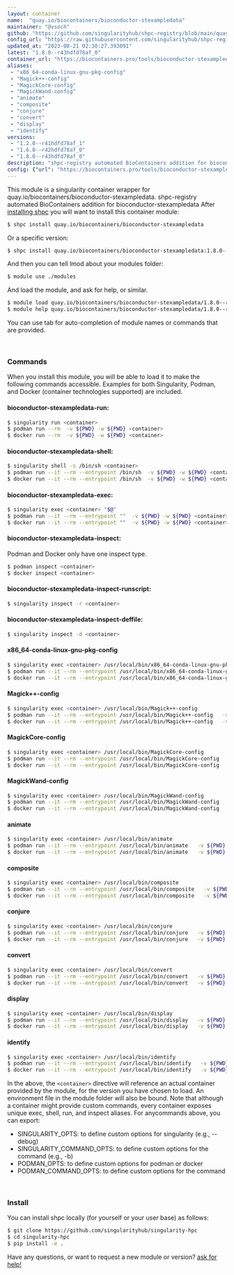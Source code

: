 ```yaml
---
layout: container
name:  "quay.io/biocontainers/bioconductor-stexampledata"
maintainer: "@vsoch"
github: "https://github.com/singularityhub/shpc-registry/blob/main/quay.io/biocontainers/bioconductor-stexampledata/container.yaml"
config_url: "https://raw.githubusercontent.com/singularityhub/shpc-registry/main/quay.io/biocontainers/bioconductor-stexampledata/container.yaml"
updated_at: "2023-08-21 02:30:27.393091"
latest: "1.8.0--r43hdfd78af_0"
container_url: "https://biocontainers.pro/tools/bioconductor-stexampledata"
aliases:
 - "x86_64-conda-linux-gnu-pkg-config"
 - "Magick++-config"
 - "MagickCore-config"
 - "MagickWand-config"
 - "animate"
 - "composite"
 - "conjure"
 - "convert"
 - "display"
 - "identify"
versions:
 - "1.2.0--r41hdfd78af_1"
 - "1.6.0--r42hdfd78af_0"
 - "1.8.0--r43hdfd78af_0"
description: "shpc-registry automated BioContainers addition for bioconductor-stexampledata"
config: {"url": "https://biocontainers.pro/tools/bioconductor-stexampledata", "maintainer": "@vsoch", "description": "shpc-registry automated BioContainers addition for bioconductor-stexampledata", "latest": {"1.8.0--r43hdfd78af_0": "sha256:fc4a5b44013b4bc05a69a1576e5bf9bfe3deccd6ae855b76de14ae393d2f89c6"}, "tags": {"1.2.0--r41hdfd78af_1": "sha256:81861956bee0b691214f40183a2338c6b93817731b2762326fa1fb8abac2d3cb", "1.6.0--r42hdfd78af_0": "sha256:db52fc5c3cff1242f6b1e2759d6dee51c4a6b1deebe25c3e6092f61fd4cdbda7", "1.8.0--r43hdfd78af_0": "sha256:fc4a5b44013b4bc05a69a1576e5bf9bfe3deccd6ae855b76de14ae393d2f89c6"}, "docker": "quay.io/biocontainers/bioconductor-stexampledata", "aliases": {"x86_64-conda-linux-gnu-pkg-config": "/usr/local/bin/x86_64-conda-linux-gnu-pkg-config", "Magick++-config": "/usr/local/bin/Magick++-config", "MagickCore-config": "/usr/local/bin/MagickCore-config", "MagickWand-config": "/usr/local/bin/MagickWand-config", "animate": "/usr/local/bin/animate", "composite": "/usr/local/bin/composite", "conjure": "/usr/local/bin/conjure", "convert": "/usr/local/bin/convert", "display": "/usr/local/bin/display", "identify": "/usr/local/bin/identify"}}
---
```


This module is a singularity container wrapper for quay.io/biocontainers/bioconductor-stexampledata.
shpc-registry automated BioContainers addition for bioconductor-stexampledata
After [installing shpc](#install) you will want to install this container module:


```bash
$ shpc install quay.io/biocontainers/bioconductor-stexampledata
```

Or a specific version:

```bash
$ shpc install quay.io/biocontainers/bioconductor-stexampledata:1.8.0--r43hdfd78af_0
```

And then you can tell lmod about your modules folder:

```bash
$ module use ./modules
```

And load the module, and ask for help, or similar.

```bash
$ module load quay.io/biocontainers/bioconductor-stexampledata/1.8.0--r43hdfd78af_0
$ module help quay.io/biocontainers/bioconductor-stexampledata/1.8.0--r43hdfd78af_0
```

You can use tab for auto-completion of module names or commands that are provided.

<br>

### Commands

When you install this module, you will be able to load it to make the following commands accessible.
Examples for both Singularity, Podman, and Docker (container technologies supported) are included.

#### bioconductor-stexampledata-run:

```bash
$ singularity run <container>
$ podman run --rm  -v ${PWD} -w ${PWD} <container>
$ docker run --rm  -v ${PWD} -w ${PWD} <container>
```

#### bioconductor-stexampledata-shell:

```bash
$ singularity shell -s /bin/sh <container>
$ podman run --it --rm --entrypoint /bin/sh  -v ${PWD} -w ${PWD} <container>
$ docker run --it --rm --entrypoint /bin/sh  -v ${PWD} -w ${PWD} <container>
```

#### bioconductor-stexampledata-exec:

```bash
$ singularity exec <container> "$@"
$ podman run --it --rm --entrypoint ""  -v ${PWD} -w ${PWD} <container> "$@"
$ docker run --it --rm --entrypoint ""  -v ${PWD} -w ${PWD} <container> "$@"
```

#### bioconductor-stexampledata-inspect:

Podman and Docker only have one inspect type.

```bash
$ podman inspect <container>
$ docker inspect <container>
```

#### bioconductor-stexampledata-inspect-runscript:

```bash
$ singularity inspect -r <container>
```

#### bioconductor-stexampledata-inspect-deffile:

```bash
$ singularity inspect -d <container>
```


#### x86_64-conda-linux-gnu-pkg-config

```bash
$ singularity exec <container> /usr/local/bin/x86_64-conda-linux-gnu-pkg-config
$ podman run --it --rm --entrypoint /usr/local/bin/x86_64-conda-linux-gnu-pkg-config   -v ${PWD} -w ${PWD} <container> -c " $@"
$ docker run --it --rm --entrypoint /usr/local/bin/x86_64-conda-linux-gnu-pkg-config   -v ${PWD} -w ${PWD} <container> -c " $@"
```


#### Magick++-config

```bash
$ singularity exec <container> /usr/local/bin/Magick++-config
$ podman run --it --rm --entrypoint /usr/local/bin/Magick++-config   -v ${PWD} -w ${PWD} <container> -c " $@"
$ docker run --it --rm --entrypoint /usr/local/bin/Magick++-config   -v ${PWD} -w ${PWD} <container> -c " $@"
```


#### MagickCore-config

```bash
$ singularity exec <container> /usr/local/bin/MagickCore-config
$ podman run --it --rm --entrypoint /usr/local/bin/MagickCore-config   -v ${PWD} -w ${PWD} <container> -c " $@"
$ docker run --it --rm --entrypoint /usr/local/bin/MagickCore-config   -v ${PWD} -w ${PWD} <container> -c " $@"
```


#### MagickWand-config

```bash
$ singularity exec <container> /usr/local/bin/MagickWand-config
$ podman run --it --rm --entrypoint /usr/local/bin/MagickWand-config   -v ${PWD} -w ${PWD} <container> -c " $@"
$ docker run --it --rm --entrypoint /usr/local/bin/MagickWand-config   -v ${PWD} -w ${PWD} <container> -c " $@"
```


#### animate

```bash
$ singularity exec <container> /usr/local/bin/animate
$ podman run --it --rm --entrypoint /usr/local/bin/animate   -v ${PWD} -w ${PWD} <container> -c " $@"
$ docker run --it --rm --entrypoint /usr/local/bin/animate   -v ${PWD} -w ${PWD} <container> -c " $@"
```


#### composite

```bash
$ singularity exec <container> /usr/local/bin/composite
$ podman run --it --rm --entrypoint /usr/local/bin/composite   -v ${PWD} -w ${PWD} <container> -c " $@"
$ docker run --it --rm --entrypoint /usr/local/bin/composite   -v ${PWD} -w ${PWD} <container> -c " $@"
```


#### conjure

```bash
$ singularity exec <container> /usr/local/bin/conjure
$ podman run --it --rm --entrypoint /usr/local/bin/conjure   -v ${PWD} -w ${PWD} <container> -c " $@"
$ docker run --it --rm --entrypoint /usr/local/bin/conjure   -v ${PWD} -w ${PWD} <container> -c " $@"
```


#### convert

```bash
$ singularity exec <container> /usr/local/bin/convert
$ podman run --it --rm --entrypoint /usr/local/bin/convert   -v ${PWD} -w ${PWD} <container> -c " $@"
$ docker run --it --rm --entrypoint /usr/local/bin/convert   -v ${PWD} -w ${PWD} <container> -c " $@"
```


#### display

```bash
$ singularity exec <container> /usr/local/bin/display
$ podman run --it --rm --entrypoint /usr/local/bin/display   -v ${PWD} -w ${PWD} <container> -c " $@"
$ docker run --it --rm --entrypoint /usr/local/bin/display   -v ${PWD} -w ${PWD} <container> -c " $@"
```


#### identify

```bash
$ singularity exec <container> /usr/local/bin/identify
$ podman run --it --rm --entrypoint /usr/local/bin/identify   -v ${PWD} -w ${PWD} <container> -c " $@"
$ docker run --it --rm --entrypoint /usr/local/bin/identify   -v ${PWD} -w ${PWD} <container> -c " $@"
```



In the above, the `<container>` directive will reference an actual container provided
by the module, for the version you have chosen to load. An environment file in the
module folder will also be bound. Note that although a container
might provide custom commands, every container exposes unique exec, shell, run, and
inspect aliases. For anycommands above, you can export:

 - SINGULARITY_OPTS: to define custom options for singularity (e.g., --debug)
 - SINGULARITY_COMMAND_OPTS: to define custom options for the command (e.g., -b)
 - PODMAN_OPTS: to define custom options for podman or docker
 - PODMAN_COMMAND_OPTS: to define custom options for the command

<br>

### Install

You can install shpc locally (for yourself or your user base) as follows:

```bash
$ git clone https://github.com/singularityhub/singularity-hpc
$ cd singularity-hpc
$ pip install -e .
```

Have any questions, or want to request a new module or version? [ask for help!](https://github.com/singularityhub/singularity-hpc/issues)